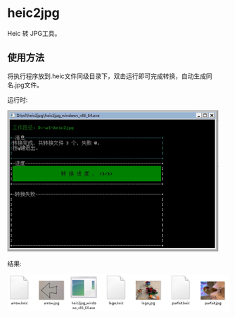 # heic2jpg

Heic 转 JPG工具。

## 使用方法

将执行程序放到.heic文件同级目录下，双击运行即可完成转换，自动生成同名.jpg文件。

运行时:

![heic2jpg_runtime_1.png](./images/heic2jpg_runtime_1.png)

结果:

![heic2jpg_runtime_2.png](./images/heic2jpg_runtime_2.png)
